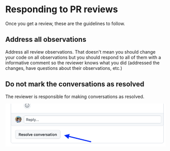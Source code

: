 # Responding to PR reviews

Once you get a review, these are the guidelines to follow.

## Address all observations

Address all review observations. That doesn't mean you should change your code on
all observations but you should respond to all of them with a informative comment so
the reviewer knows what you did (addressed the changes, have questions about their
observations, etc.)

## **Do not** mark the conversations as resolved

The reviewer is responsible for making conversations as resolved.

![](../assets/resolve-conversation.png)

